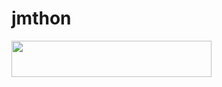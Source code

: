 # jmthon

<p align="left"><a href="https://heroku.com/deploy?template=https://github.com/r
 noshmr/roz"> <img src="https://img.shields.io/badge/Deploy%20To%20Heroku-purple?style=for-the-badge&logo=heroku" width="320" height="58.45"/></a></p>
